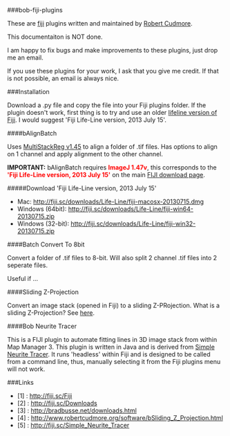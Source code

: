 ###bob-fiji-plugins

These are [fiji](http://fiji.sc/Fiji) plugins written and maintained by [Robert Cudmore](http://robertcudmore.org).

This documentaiton is NOT done.

I am happy to fix bugs and make improvements to these plugins, just drop me an email.

If you use these plugins for your work, I ask that you give me credit. If that is not possible, an email is always nice.

###Installation

Download a .py file and copy the file into your Fiji plugins folder. If the plugin doesn't work, first thing is to try and use an older [lifeline version of Fiji](http://fiji.sc/Downloads). I would suggest 'Fiji Life-Line version, 2013 July 15'.

####bAlignBatch

Uses [MultiStackReg v1.45](http://bradbusse.net/downloads.html) to align a folder of .tif files. Has options to align on 1 channel and apply alignment to the other channel. 

<strong>IMPORTANT:</strong> bAlignBatch requires <font color="red"><strong>ImageJ 1.47v</strong></font>, this corresponds to the <font color="red"><strong>'Fiji Life-Line version, 2013 July 15'</strong></font> on the main [FIJI download page](http://fiji.sc/Downloads).

#####Download 'Fiji Life-Line version, 2013 July 15'
  - Mac: http://fiji.sc/downloads/Life-Line/fiji-macosx-20130715.dmg
  - Windows (64bit): http://fiji.sc/downloads/Life-Line/fiji-win64-20130715.zip
  - Windows (32-bit): http://fiji.sc/downloads/Life-Line/fiji-win32-20130715.zip


####Batch Convert To 8bit

Convert a folder of .tif files to 8-bit. Will also split 2 channel .tif files into 2 seperate files.

Useful if ...


####Sliding Z-Projection

Convert an image stack (opened in Fiji) to a sliding Z-PRojection. What is a sliding Z-Projection? See [here](http://www.robertcudmore.org/software/bSliding_Z_Projection.html).

####Bob Neurite Tracer

This is a FIJI plugin to automate fitting lines in 3D image stack from within Map Manager 3. This plugin is written in Java and is derived from [Simple Neurite Tracer](http://fiji.sc/Simple_Neurite_Tracer). It runs 'headless' within Fiji and is designed to be called from a command line, thus, manually selecting it from the Fiji plugins menu will not work.

###Links
- [1] : http://fiji.sc/Fiji
- [2] : http://fiji.sc/Downloads
- [3] : http://bradbusse.net/downloads.html
- [4] : http://www.robertcudmore.org/software/bSliding_Z_Projection.html
- [5] : http://fiji.sc/Simple_Neurite_Tracer
